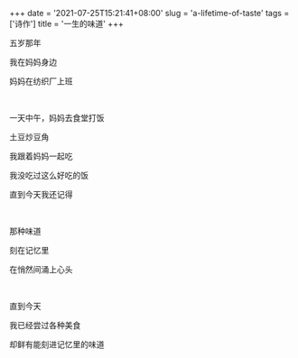 +++
date = '2021-07-25T15:21:41+08:00'
slug = 'a-lifetime-of-taste'
tags = ['诗作']
title = '一生的味道'
+++

五岁那年

我在妈妈身边

妈妈在纺织厂上班

<br>

一天中午，妈妈去食堂打饭

土豆炒豆角

我跟着妈妈一起吃

我没吃过这么好吃的饭

直到今天我还记得

<br>

那种味道

刻在记忆里

在悄然间涌上心头

<br>

直到今天

我已经尝过各种美食

却鲜有能刻进记忆里的味道
